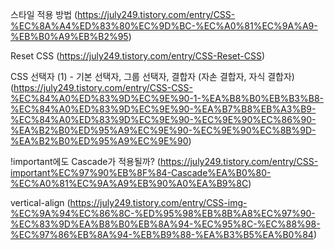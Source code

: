 스타일 적용 방법
(https://july249.tistory.com/entry/CSS-%EC%8A%A4%ED%83%80%EC%9D%BC-%EC%A0%81%EC%9A%A9-%EB%B0%A9%EB%B2%95)

Reset CSS
(https://july249.tistory.com/entry/CSS-Reset-CSS)

CSS 선택자 (1) - 기본 선택자, 그룹 선택자, 결합자 (자손 결합자, 자식 결합자)
(https://july249.tistory.com/entry/CSS-CSS-%EC%84%A0%ED%83%9D%EC%9E%90-1-%EA%B8%B0%EB%B3%B8-%EC%84%A0%ED%83%9D%EC%9E%90-%EA%B7%B8%EB%A3%B9-%EC%84%A0%ED%83%9D%EC%9E%90-%EC%9E%90%EC%86%90-%EA%B2%B0%ED%95%A9%EC%9E%90-%EC%9E%90%EC%8B%9D-%EA%B2%B0%ED%95%A9%EC%9E%90)

!important에도 Cascade가 적용될까?
(https://july249.tistory.com/entry/CSS-important%EC%97%90%EB%8F%84-Cascade%EA%B0%80-%EC%A0%81%EC%9A%A9%EB%90%A0%EA%B9%8C)

vertical-align
(https://july249.tistory.com/entry/CSS-img-%EC%9A%94%EC%86%8C-%ED%95%98%EB%8B%A8%EC%97%90-%EC%83%9D%EA%B8%B0%EB%8A%94-%EC%95%8C-%EC%88%98-%EC%97%86%EB%8A%94-%EB%B9%88-%EA%B3%B5%EA%B0%84)
